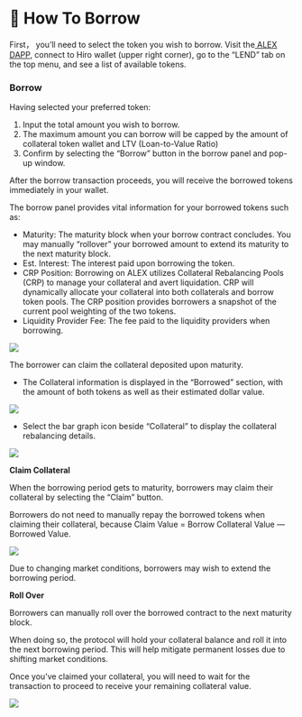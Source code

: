 # 💸 How To Borrow

First， you’ll need to select the token you wish to borrow. Visit the[ ALEX DAPP](http://app.alexlab.co/), connect to Hiro wallet (upper right corner), go to the “LEND” tab on the top menu, and see a list of available tokens.

### Borrow <a href="#id-7b15" id="id-7b15"></a>

Having selected your preferred token:

1. Input the total amount you wish to borrow.
2. The maximum amount you can borrow will be capped by the amount of collateral token wallet and LTV (Loan-to-Value Ratio)
3. Confirm by selecting the “Borrow” button in the borrow panel and pop-up window.

After the borrow transaction proceeds, you will receive the borrowed tokens immediately in your wallet.

The borrow panel provides vital information for your borrowed tokens such as:

* Maturity: The maturity block when your borrow contract concludes. You may manually “rollover” your borrowed amount to extend its maturity to the next maturity block.
* Est. Interest: The interest paid upon borrowing the token.
* CRP Position: Borrowing on ALEX utilizes Collateral Rebalancing Pools (CRP) to manage your collateral and avert liquidation. CRP will dynamically allocate your collateral into both collaterals and borrow token pools. The CRP position provides borrowers a snapshot of the current pool weighting of the two tokens.
* Liquidity Provider Fee: The fee paid to the liquidity providers when borrowing.

![](https://miro.medium.com/max/1302/1\*j1jlqeZYTj\_XoeQjfNJZog.png)

The borrower can claim the collateral deposited upon maturity.

* The Collateral information is displayed in the “Borrowed” section, with the amount of both tokens as well as their estimated dollar value.

![](https://miro.medium.com/max/1400/1\*S4AqqWt\_sa5Ihj5ILFgrIA.png)

* Select the bar graph icon beside “Collateral” to display the collateral rebalancing details.

![](https://miro.medium.com/max/1400/1\*3WmOTXtxIQ4IBioiDiUtNg.png)

**Claim Collateral**

When the borrowing period gets to maturity, borrowers may claim their collateral by selecting the “Claim” button.

Borrowers do not need to manually repay the borrowed tokens when claiming their collateral, because Claim Value = Borrow Collateral Value — Borrowed Value.

![](https://miro.medium.com/max/1400/1\*ImTVSWIiJ0Jo1LA1LwsY5w.png)

Due to changing market conditions, borrowers may wish to extend the borrowing period.

**Roll Over**

Borrowers can manually roll over the borrowed contract to the next maturity block.

When doing so, the protocol will hold your collateral balance and roll it into the next borrowing period. This will help mitigate permanent losses due to shifting market conditions.

Once you’ve claimed your collateral, you will need to wait for the transaction to proceed to receive your remaining collateral value.

![](https://miro.medium.com/max/1400/1\*NHhh3KFqrAOz-TwLLaebvQ.png)
